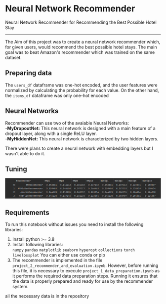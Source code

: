 # Neural Network Recommender
Neural Network Recommender for Recommending the Best Possible Hotel Stay
<hr>
The Aim of this project was to create a neural network recommender which, for given users, would recommend the best possible hotel stays. The main goal was to beat Amazon's recommender which was trained on the same dataset.

## Preparing data 
The <code>users_df</code> dataframe was one-hot encoded, and the user features were normalized by calculating the probability for each value.
On the other hand, the <code>items_df</code> dataframe was only one-hot encoded

## Neural Networks
Recommender can use two of the avaiable Neural Networks:<br>
-<b>MyDropoutNet:</b> This neural network is designed with a main feature of a dropout layer, along with a single ReLU layer.<br>
-<b>MyHiddenNet:</b> This neural network is characterized by two hidden layers.

There were plans to create a neural network with embedding layers but I wasn't able to do it.

## Tuning
![alt text](tuning.png "Title")

## Requirements 
To run this notebook without issues you need to install the following libraries:

1. Install python >= 3.8
2. Install following libraries:<br>
<code>numpy</code>
<code>pandas</code>
<code>matplotlib</code>
<code>seaborn</code>
<code>hyperopt</code>
<code>collections</code>
<code>torch</code>
<code>livelossplot</code>
You can either use conda or pip
3. The recommender is implemented in the file <code>project_2_recommender_and_evaluation.ipynb</code>. However, before running this file, it is necessary to execute <code>project_1_data_preparation.ipynb</code> as it performs the required data preparation steps. Running it ensures that the data is properly prepared and ready for use by the recommender system.

all the necessary data is in the repository

